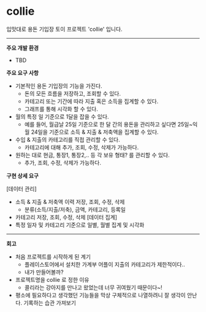 # collie
입맛대로 용돈 기입장 토이 프로젝트 'collie' 입니다.

---
**주요 개발 환경**

- TBD




**주요 요구 사항**

- 기본적인 용돈 기입장의 기능을 가진다.
  - 돈의 모든 흐름을 저장하고, 조회할 수 있다.
  - 카테고리 또는 기간에 따라 지출 혹은 소득을 집계할 수 있다.
  - 그래프를 통해 시각화 할 수 있다.
- 월의 특정 일 기준으로 1달을 잡을 수 있다.
  - 예를 들어, 월급날 25일 기준으로 한 달 간의 용돈을 관리하고 싶다면 25일~익월 24일을 기준으로 소득 & 지출 & 저축액을 집계할 수 있다.
- 수입 & 지출의 카테고리를 직접 관리할 수 있다.
  - 카테고리에 대해 추가, 조회, 수정, 삭제가 가능하다.
- 원하는 대로 현금, 통장1, 통장2,.. 등 각 보유 형태? 를 관리할 수 있다.
  - 추가, 조회, 수정, 삭제가 가능하다.



   
**구현 상세 요구**


[데이터 관리]
- 소득 & 지출 & 저축액 이력 저장, 조회, 수정, 삭제
  - 분류(소득/지출/저축), 금액, 카테고리, 등록일
- 카테고리 저장, 조회, 수정, 삭제
[데이터 집계]
- 특정 일자 및 카테고리 기준으로 일별, 월별 집계 및 시각화


  



---
**회고**

- 처음 프로젝트를 시작하게 된 계기
  - 플레이스토어에서 설치한 가계부 어플이 지출의 카테고리가 제한적이다..
  - 내가 만들어볼까?
- 프로젝트명을 collie 로 정한 이유
  - 콜리라는 강아지를 만나고 왔었는데 너무 귀여웠기 때문이다~!
- 평소에 필요하다고 생각했던 기능들을 막상 구체적으로 나열하려니 잘 생각이 안난다. 기록하는 습관 가져보기
